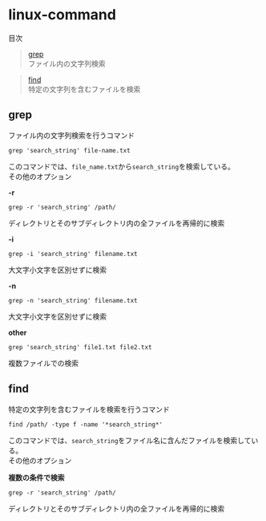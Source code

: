 # linux-command
目次
> [grep](#grep)  
    ファイル内の文字列検索

> [find](#find)  
    特定の文字列を含むファイルを検索

<a id=grep></a>
## grep
ファイル内の文字列検索を行うコマンド
```shell
grep 'search_string' file-name.txt
```
このコマンドでは、`file_name.txt`から`search_string`を検索している。  
その他のオプション

**-r**
```shell
grep -r 'search_string' /path/
```
ディレクトリとそのサブディレクトリ内の全ファイルを再帰的に検索

**-i**
```shell
grep -i 'search_string' filename.txt
```
大文字小文字を区別せずに検索

**-n**
```shell
grep -n 'search_string' filename.txt
```
大文字小文字を区別せずに検索

**other**
```shell
grep 'search_string' file1.txt file2.txt
```
複数ファイルでの検索

<a id=find></a>
## find
特定の文字列を含むファイルを検索を行うコマンド
```shell
find /path/ -type f -name '*search_string*'
```
このコマンドでは、`search_string`をファイル名に含んだファイルを検索している。  
その他のオプション

**複数の条件で検索**
```shell
grep -r 'search_string' /path/
```
ディレクトリとそのサブディレクトリ内の全ファイルを再帰的に検索